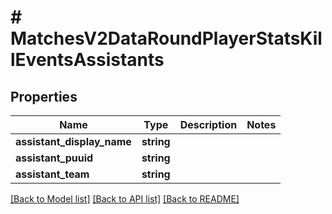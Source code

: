 # # MatchesV2DataRoundPlayerStatsKillEventsAssistants

## Properties

Name | Type | Description | Notes
------------ | ------------- | ------------- | -------------
**assistant_display_name** | **string** |  |
**assistant_puuid** | **string** |  |
**assistant_team** | **string** |  |

[[Back to Model list]](../../README.md#models) [[Back to API list]](../../README.md#endpoints) [[Back to README]](../../README.md)
